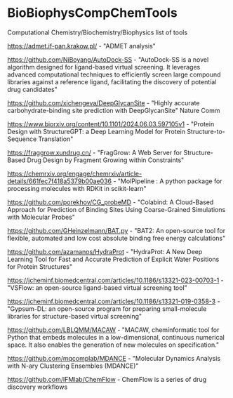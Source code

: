 # BioBiophysCompChemTools
Computational Chemistry/Biochemistry/Biophysics list of tools 

https://admet.if-pan.krakow.pl/ - "ADMET analysis"

https://github.com/NiBoyang/AutoDock-SS - "AutoDock-SS is a novel algorithm designed for ligand-based virtual screening. It leverages advanced computational techniques to efficiently screen large compound libraries against a reference ligand, facilitating the discovery of potential drug candidates"

https://github.com/xichengeva/DeepGlycanSite - "Highly accurate carbohydrate-binding site prediction with DeepGlycanSite" Nature Comm

https://www.biorxiv.org/content/10.1101/2024.06.03.597105v1 - "Protein Design with StructureGPT: a Deep Learning Model for Protein Structure-to-Sequence Translation"

https://fraggrow.xundrug.cn/ - "FragGrow: A Web Server for Structure-Based Drug Design by Fragment Growing within Constraints"

https://chemrxiv.org/engage/chemrxiv/article-details/661fec7f418a5379b00ae036 - "MolPipeline : A python package for processing molecules with RDKit in scikit-learn"

https://github.com/porekhov/CG_probeMD - "Colabind: A Cloud-Based Approach for Prediction of Binding Sites Using Coarse-Grained Simulations with Molecular Probes"

https://github.com/GHeinzelmann/BAT.py - "BAT2: An open-source tool for flexible, automated and low cost absolute binding free energy calculations"

https://github.com/azamanos/HydraProt - "HydraProt: A New Deep Learning Tool for Fast and Accurate Prediction of Explicit Water Positions for Protein Structures"

https://jcheminf.biomedcentral.com/articles/10.1186/s13321-023-00703-1 - "VSFlow: an open-source ligand-based virtual screening tool"

https://jcheminf.biomedcentral.com/articles/10.1186/s13321-019-0358-3 - "Gypsum-DL: an open-source program for preparing small-molecule libraries for structure-based virtual screening"

https://github.com/LBLQMM/MACAW - "MACAW, cheminformatic tool for Python that embeds molecules in a low-dimensional, continuous numerical space. It also enables the generation of new molecules on specification."

https://github.com/mqcomplab/MDANCE - "Molecular Dynamics Analysis with N-ary Clustering Ensembles (MDANCE)"

https://github.com/IFMlab/ChemFlow - ChemFlow is a series of drug discovery workflows
